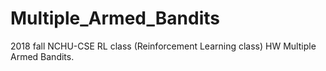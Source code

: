 # Multiple_Armed_Bandits
 2018 fall NCHU-CSE RL class (Reinforcement Learning class)  HW  Multiple Armed Bandits.
